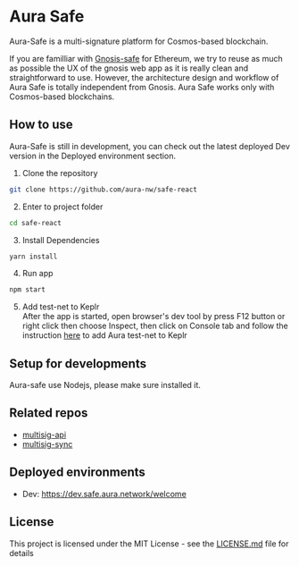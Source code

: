 # Aura Safe

Aura-Safe is a multi-signature platform for Cosmos-based blockchain.

If you are familliar with [Gnosis-safe](https://gnosis-safe.io/) for Ethereum, we try to reuse as much as possible the UX of the gnosis web app as it is really clean and straightforward to use. However, the architecture design and workflow of Aura Safe is totally independent from Gnosis. Aura Safe works only with Cosmos-based blockchains.

## How to use
Aura-Safe is still in development, you can check out the latest deployed Dev version in the Deployed environment section.

1. Clone the repository
```bash
git clone https://github.com/aura-nw/safe-react
```
2. Enter to project folder
```bash
cd safe-react
```
3. Install Dependencies
```bash
yarn install
```
4. Run app
```bash
npm start
 ```
5. Add test-net to Keplr <br>
After the app is started, open browser's dev tool by press F12 button or right click then choose Inspect, then click on Console tab and follow the instruction [here](https://github.com/aura-nw/safe-react/blob/dev/CONNECT_KEPLR.md) to add Aura test-net to Keplr

## Setup for developments
Aura-safe use Nodejs, please make sure installed it.

## Related repos

- [multisig-api](https://github.com/aura-nw/multisig-api)
- [multisig-sync](https://github.com/aura-nw/multisig-sync)

## Deployed environments

- Dev: https://dev.safe.aura.network/welcome

## License

This project is licensed under the MIT License - see the [LICENSE.md](LICENSE.md) file for details
